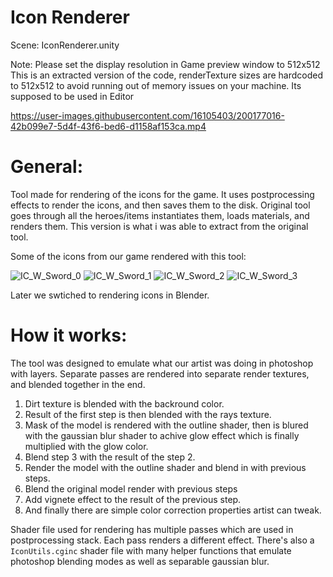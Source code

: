 # Icon Renderer

Scene: IconRenderer.unity

Note: Please set the display resolution in Game preview window to 512x512
This is an extracted version of the code, renderTexture sizes are hardcoded to 512x512 to avoid running out of memory issues on your machine.
Its supposed to be used in Editor



https://user-images.githubusercontent.com/16105403/200177016-42b099e7-5d4f-43f6-bed6-d1158af153ca.mp4



# General:

Tool made for rendering of the icons for the game. It uses postprocessing effects to render the icons, and then saves them to the disk. Original tool goes through all the heroes/items instantiates them, loads materials, and renders them. This version is what i was able to extract from the original tool.

Some of the icons from our game rendered with this tool:

![IC_W_Sword_0](https://user-images.githubusercontent.com/16105403/200177091-52ad1f5d-a6ad-46ea-9e70-83783009eb1a.png)
![IC_W_Sword_1](https://user-images.githubusercontent.com/16105403/200177096-704169ba-f727-4130-8cc0-da0665de8782.png)
![IC_W_Sword_2](https://user-images.githubusercontent.com/16105403/200177099-6a51c118-720b-456a-b303-b055026ddcb4.png)
![IC_W_Sword_3](https://user-images.githubusercontent.com/16105403/200177103-bbdb63c5-2555-4746-b985-e95675ac2c21.png)



Later we swtiched to rendering icons in Blender.

# How it works:

The tool was designed to emulate what our artist was doing in photoshop with layers. Separate passes are rendered into separate render textures, and blended together in the end.

1. Dirt texture is blended with the backround color.
2. Result of the first step is then blended with the rays texture.
3. Mask of the model is rendered with the outline shader, then is blured with the gaussian blur shader to achive glow effect which is finally multiplied with the glow color.
4. Blend step 3 with the result of the step 2.
5. Render the model with the outline shader and blend in with previous steps.
6. Blend the original model render with previous steps
7. Add vignete effect to the result of the previous step.
8. And finally there are simple color correction properties artist can tweak. 

Shader file used for rendering has multiple passes which are used in postprocessing stack. Each pass renders a different effect.
There's also a `IconUtils.cginc` shader file with many helper functions that emulate photoshop blending modes as well as separable gaussian blur.
